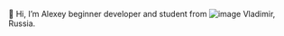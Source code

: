 👋 Hi, I’m Alexey beginner developer and student from ![image](https://user-images.githubusercontent.com/74107068/152526216-be17c1d9-cdbf-4224-84a7-bee780dc86ab.png)
Vladimir, Russia.

<!---
thewyolar/thewyolar is a ✨ special ✨ repository because its `README.md` (this file) appears on your GitHub profile.
You can click the Preview link to take a look at your changes.
--->
